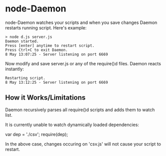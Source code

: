 node-Daemon
========

node-Daemon watches your scripts and when you save changes Daemon restarts running script. Here's example:

    > node d.js server.js
    Daemon started.
    Press [enter] anytime to restart script.
    Press Ctrl+C to exit Daemon.
    8 May 13:07:25 - Server listening on port 6669

Now modify and save server.js or any of the require()d files. Daemon reacts instantly:

    Restarting script.
    8 May 13:12:25 - Server listening on port 6669
    
How it Works/Limitations
------------------------

Daemon recursively parses all require()d scripts and adds them to watch list.

It is currently unable to watch dynamically loaded dependencies:

   var dep = './csv';
   require(dep);
   
In the above case, changes occuring on 'csv.js' will not cause your script to restart.
